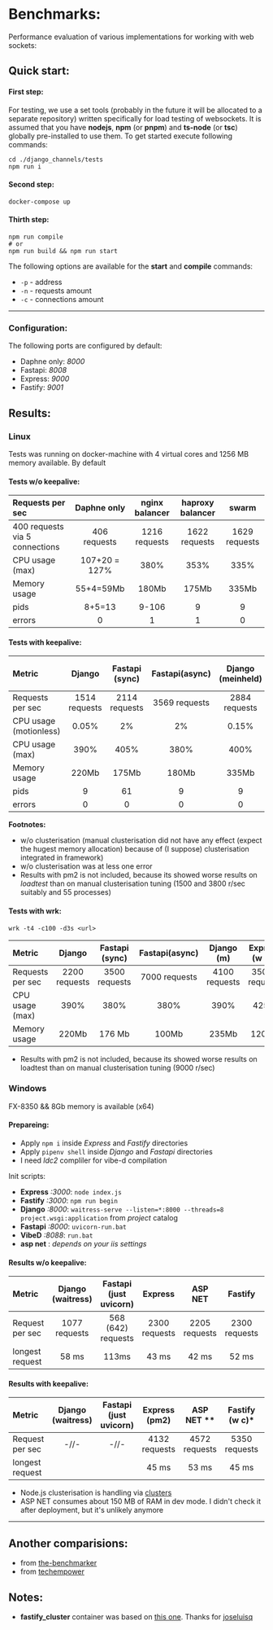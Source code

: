 # Benchmarks: 

Performance evaluation of various implementations for working with web sockets:

## Quick start:

#### First step:

For testing, we use a set tools (probably in the future it will be allocated to a separate repository) written specifically for load testing of websockets. It is assumed that you have **nodejs**, **npm** (or **pnpm**) and **ts-node** (or **tsc**) globally pre-installed to use them.
To get started execute following commands:

```shell
cd ./django_channels/tests
npm run i
```

#### Second step:

```
docker-compose up
```

#### Thirth step: 

```
npm run compile
# or
npm run build && npm run start
```


The following options are available for the **start** and **compile** commands:
- `-p` - address
- `-n` - requests amount
- `-c` - connections amount


****

### Configuration:

The following ports are configured by default:

- Daphne only: *8000*
- Fastapi: *8008*
- Express: *9000*
- Fastify: *9001*


## Results: 

### Linux

Tests was running on docker-machine with 4 virtual cores and 1256 MB memory available. By default 

#### Tests w/o keepalive:

Requests per sec                 |  Daphne only  |   nginx balancer    | haproxy balancer    |      swarm       |
:--------------------------------|:-------------:|:-------------------:|:-------------------:|:----------------:|
400 requests via 5 connections   |  406 requests | 1216 requests       | 1622 requests       |  1629 requests   |
CPU usage (max)                  | 107+20 = 127% |      380%           |      353%           |      335%        |
Memory usage                     |  55+4=59Mb    |      180Mb          |      175Mb          |      335Mb       |
pids                             |   8+5=13      |      9-106          |       9             |       9          |
errors                           |      0        |       1             |       1             |       0          |

#### Tests with keepalive:

Metric                 | Django        |Fastapi (sync)  | Fastapi(async) | Django (meinheld)|Express (w c)*** |Fastify (w/o c) |  Fastify (w c) |
:-------------         |:-------------:|:--------------:|:--------------:|:----------------:| :--------------:| :-------------:| :-------------:|
Requests per sec       | 1514 requests | 2114 requests  |  3569 requests |  2884 requests   |  4500 requests  |  3500 requests |  4500 requests |
CPU usage (motionless) |     0.05%     |        2%      |        2%      |      0.15%       |  0%             | 0%             |        0%      |
CPU usage (max)        |     390%      |       405%     |       380%     |      400%        |      195%       |       105%     |      212%      |
Memory usage           |     220Mb     |      175Mb     |      180Mb     |      335Mb       |      60Mb       |      75 Mb     |       477 Mb   |
pids                   |      9        |       61       |          9     |       9          |       9         |      35        |       47       |
errors                 |      0        |       0        |        0       |       0          |       0         |        0       |        0       |

**Footnotes:**
* w/o clusterisation (manual clusterisation did not have any effect (expect the hugest memory allocation) because of (I suppose) clusterisation integrated in framework)
* w/o clusterisation was at less one error
* Results with pm2 is not included, because its showed worse results on *loadtest* than on manual clusterisation tuning (1500 and 3800 r/sec suitably and 55 processes)

#### Tests with wrk:

`wrk -t4 -c100 -d3s <url>`

Metric                 | Django        |Fastapi (sync)  | Fastapi(async) | Django  (m)   | Express (w c)* |Fastify (w/o c) |  Fastify (w c) |
:-------------         |:-------------:|:--------------:|:--------------:|:-------------:| :-------------:| :-------------:| :-------------:|
Requests per sec       | 2200 requests |  3500 requests |  7000 requests | 4100 requests | 35000 requests | 10500 requests | 30000 requests |
CPU usage (max)        |     390%      |        380%    |       380%     |     390%      |      425%      |       425%     |      425%      |
Memory usage           |     220Mb     |      176 Mb    |      100Mb     |     235Mb     |     120Mb      |      75 Mb     |       420 Mb   |

* Results with pm2 is not included, because its showed worse results on loadtest than on manual clusterisation tuning (9000 r/sec)


### Windows 

FX-8350 && 8Gb memory is available (x64)

#### Prepareing: 

- Apply `npm i` inside *Express* and *Fastify* directories
- Apply `pipenv shell` inside *Django* and *Fastapi* directories
- I need *ldc2* compliler for vibe-d compilation

Init scripts:
- **Express** *:3000*: `node index.js`
- **Fastify** *:3000*: `npm run begin`
- **Django** *:8000*:  `waitress-serve --listen=*:8000 --threads=8 project.wsgi:application` from *project* catalog
- **Fastapi** *:8000*: `uvicorn-run.bat`
- **VibeD** *:8088*: `run.bat`
- **asp net** : *depends on your iis settings*

#### Results w/o keepalive:

Metric                 | Django (waitress) | Fastapi (just uvicorn) |    Express     |    ASP NET    | Fastify        |    IIS        |    vibeD      |
:-------------         |:-----------------:|:----------------------:| :-------------:|:-------------:| :-------------:|:-------------:|:-------------:|
Request per sec        | 1077 requests     |    568 (642) requests  |  2300 requests | 2205 requests |  2300 requests | 2416 requests | 2426 requests |
longest request        |      58 ms        |      113ms             |     43 ms      |    42 ms      |      52 ms     |    42 ms      |    41 ms      |


#### Results with keepalive:

Metric                 | Django (waitress) | Fastapi (just uvicorn) |  Express (pm2) |    ASP NET ** | Fastify (w c)* |    IIS        |      vibeD    |
:-------------         |:-----------------:|:----------------------:| :-------------:|:-------------:| :-------------:|:-------------:|:-------------:|
Request per sec        |        -//-       |    -//-                | 4132 requests  | 4572 requests |  5350 requests | 5000 requests | 5300 requests |
longest request        |                   |                        |      45 ms     |    53 ms      |      45 ms     |    41 ms      |    41 ms      |


* Node.js clusterisation is handling via [clusters](https://www.npmjs.com/package/cluster)
* ASP NET consumes about 150 MB of RAM in dev mode. I didn't check it after deployment, but it's unlikely anymore

---- 

## Another comparisions:

- from [the-benchmarker](https://github.com/the-benchmarker/web-frameworks)
- from [techempower](https://www.techempower.com/benchmarks/)

## Notes:

- **fastify_cluster** container was based on [this one](https://github.com/joseluisq/fastify-cluster-example). Thanks for [joseluisq](https://github.com/joseluisq)
